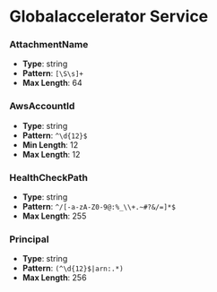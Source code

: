 # Globalaccelerator Service

### AttachmentName
- **Type**: string
- **Pattern**: `[\S\s]+`
- **Max Length**: 64

### AwsAccountId
- **Type**: string
- **Pattern**: `^\d{12}$`
- **Min Length**: 12
- **Max Length**: 12

### HealthCheckPath
- **Type**: string
- **Pattern**: `^/[-a-zA-Z0-9@:%_\\+.~#?&/=]*$`
- **Max Length**: 255

### Principal
- **Type**: string
- **Pattern**: `(^\d{12}$|arn:.*)`
- **Max Length**: 256

